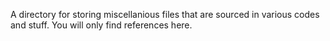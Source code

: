 A directory for storing miscellanious files that are sourced in various codes and stuff. 
You will only find references here. 
